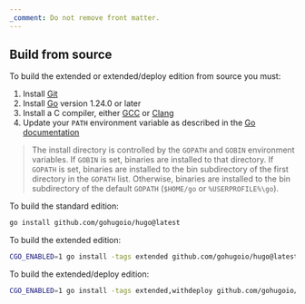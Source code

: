```yaml
---
_comment: Do not remove front matter.
---
```


## Build from source

To build the extended or extended/deploy edition from source you must:

1. Install [Git]
1. Install [Go] version 1.24.0 or later
1. Install a C compiler, either [GCC] or [Clang]
1. Update your `PATH` environment variable as described in the [Go documentation]

> The install directory is controlled by the `GOPATH` and `GOBIN` environment variables. If `GOBIN` is set, binaries are installed to that directory. If `GOPATH` is set, binaries are installed to the bin subdirectory of the first directory in the `GOPATH` list. Otherwise, binaries are installed to the bin subdirectory of the default `GOPATH` (`$HOME/go` or `%USERPROFILE%\go`).

To build the standard edition:

```sh
go install github.com/gohugoio/hugo@latest
```

To build the extended edition:

```sh
CGO_ENABLED=1 go install -tags extended github.com/gohugoio/hugo@latest
```

To build the extended/deploy edition:

```sh
CGO_ENABLED=1 go install -tags extended,withdeploy github.com/gohugoio/hugo@latest
```

[Clang]: https://clang.llvm.org/
[GCC]: https://gcc.gnu.org/
[Git]: https://git-scm.com/book/en/v2/Getting-Started-Installing-Git
[Go documentation]: https://go.dev/doc/code#Command
[Go]: https://go.dev/doc/install
